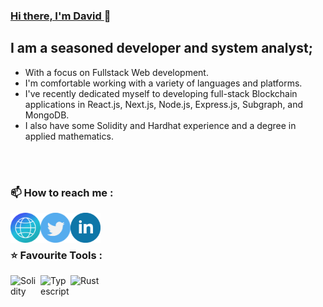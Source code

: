 ### [ Hi there, I'm David ][ website ] 👋

## I am a seasoned developer and system analyst;
- With a focus on Fullstack Web development.
- I'm comfortable working with a variety of languages and platforms.
- I've recently dedicated myself to developing full-stack Blockchain applications in React.js, Next.js, Node.js, Express.js, Subgraph, and MongoDB.
- I also have some Solidity and Hardhat experience and a degree in applied mathematics.
<br/>
<br/>

### 📫 How to reach me :

[<img align="left" alt="www.davidparseen.com" width="48" height="48" src="./icons/globe.svg" />][website]
[<img align="left" alt="David Parseen | Twitter" width="48" height="48" src="./icons/twitter.svg" />][twitter]
[<img align="left" alt="David Parseen | LinkedIn" width="48" height="48" src="./icons/linkedin.svg" />][linkedin]

<br/>
<br/>

### ⭐ Favourite Tools :

<img align="left" alt="Solidity" width="48" height="48" src="https://ih1.redbubble.net/image.1599719281.7189/st,small,507x507-pad,600x600,f8f8f8.jpg" />
<img align="left" alt="Typescript" width="48" height="48" src="https://upload.wikimedia.org/wikipedia/commons/thumb/4/4c/Typescript_logo_2020.svg/512px-Typescript_logo_2020.svg.png?20210506173343" />

<img align="left" alt="Rust" height="48" src="https://user-images.githubusercontent.com/19896027/155019880-f5d85bc8-e5a6-4905-bdbe-fe1c10465279.jpg" />

[website]: https://www.davidparseen.com
[twitter]: https://twitter.com/smplywb3
[linkedin]: https://www.linkedin.com/in/davidparseen/

